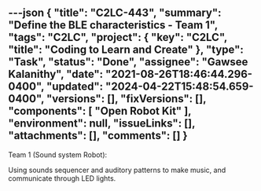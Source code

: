 ---json
{
  "title": "C2LC-443",
  "summary": "Define the BLE characteristics - Team 1",
  "tags": "C2LC",
  "project": {
    "key": "C2LC",
    "title": "Coding to Learn and Create"
  },
  "type": "Task",
  "status": "Done",
  "assignee": "Gawsee Kalanithy",
  "date": "2021-08-26T18:46:44.296-0400",
  "updated": "2024-04-22T15:48:54.659-0400",
  "versions": [],
  "fixVersions": [],
  "components": [
    "Open Robot Kit"
  ],
  "environment": null,
  "issueLinks": [],
  "attachments": [],
  "comments": []
}
---
Team 1 (Sound system Robot):&#x20;

Using sounds sequencer and auditory patterns to make music, and communicate through LED lights.

        